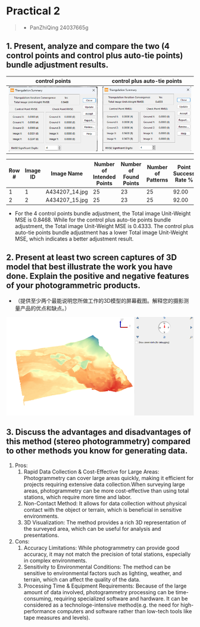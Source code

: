# Practical 2
> - PanZhiQing 24037665g

## 1. Present, analyze and compare the two (4 control points and control plus auto-tie points) bundle adjustment results.
| control points | control plus auto-tie points |
| --- | --- |
| ![](./imgs/hand.png) | ![](./imgs/t0.png) |

| Row # | Image ID | Image Name | Number of Intended Points | Number of Found Points | Number of Patterns | Point Success Rate % | Pattern Success Rate % |
| --- | --- | --- | --- | --- | --- | --- | --- |
| 1 | 1 | A434207_14.jpg | 25 | 23 | 25 | 92.00 | 60.00 |
| 2 | 2 | A434207_15.jpg | 25 | 23 | 25 | 92.00 | 56.00 |

- For the 4 control points bundle adjustment, the Total image Unit-Weight MSE is 0.8468. While for the control plus auto-tie points bundle adjustment, the Total image Unit-Weight MSE is 0.4333. The control plus auto-tie points bundle adjustment has a lower Total image Unit-Weight MSE, which indicates a better adjustment result.

## 2. Present at least two screen captures of 3D model that best illustrate the work you have done. Explain the positive and negative features of your photogrammetric products.
 - （提供至少两个最能说明您所做工作的3D模型的屏幕截图。解释您的摄影测量产品的优点和缺点。）

![](./imgs/dtm.png)

## 3. Discuss the advantages and disadvantages of this method (stereo photogrammetry) compared to other methods you know for generating data.
1. Pros:
    1. Rapid Data Collection & Cost-Effective for Large Areas: Photogrammetry can cover large areas quickly, making it efficient for projects requiring extensive data collection.When surveying large areas, photogrammetry can be more cost-effective than using total stations, which require more time and labor.
    2. Non-Contact Method: It allows for data collection without physical contact with the object or terrain, which is beneficial in sensitive environments.
    3. 3D Visualization: The method provides a rich 3D representation of the surveyed area, which can be useful for analysis and presentations.
2. Cons:
    1. Accuracy Limitations: While photogrammetry can provide good accuracy, it may not match the precision of total stations, especially in complex environments.
    2. Sensitivity to Environmental Conditions: The method can be sensitive to environmental factors such as lighting, weather, and terrain, which can affect the quality of the data.
    3. Processing Time & Equipment Requirements: Because of the large amount of data involved, photogrammetry processing can be time-consuming, requiring specialized software and hardware. It can be considered as a technologe-intensive method(e.g. the need for high-performance computers and software rather than low-tech tools like tape measures and levels).